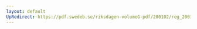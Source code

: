 ```yaml
---
layout: default
UpRedirect: https://pdf.swedeb.se/riksdagen-volumeG-pdf/200102/reg_200102/reg_200102_0065.pdf
---
```

